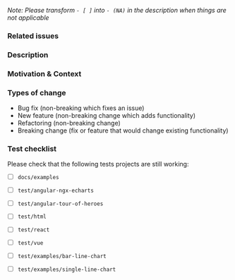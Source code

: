 _Note: Please transform `- [ ]` into `- (NA)` in the description when things are not applicable_

### Related issues

<!-- Please link any related issues here. -->

### Description

<!-- Describe your changes in detail -->

### Motivation & Context

<!-- Why is this change required? What problem does it solve? -->

### Types of change

<!-- What types of changes do your code introduce? -->
<!-- Please remove the unused items in the list -->

- Bug fix (non-breaking which fixes an issue)
- New feature (non-breaking change which adds functionality)
- Refactoring (non-breaking change)
- Breaking change (fix or feature that would change existing functionality)

### Test checklist

Please check that the following tests projects are still working:

- [ ] `docs/examples`
- [ ] `test/angular-ngx-echarts`
- [ ] `test/angular-tour-of-heroes`
- [ ] `test/html`
- [ ] `test/react`
- [ ] `test/vue`
- [ ] `test/examples/bar-line-chart`
- [ ] `test/examples/single-line-chart`

